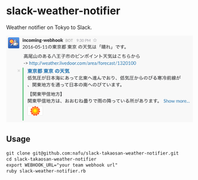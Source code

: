 # slack-weather-notifier
Weather notifier on Tokyo to Slack.

![example](example.png)

## Usage
```
git clone git@github.com:nafu/slack-takaosan-weather-notifier.git
cd slack-takaosan-weather-notifier
export WEBHOOK_URL="your team webhook url"
ruby slack-weather-notifier.rb
```
